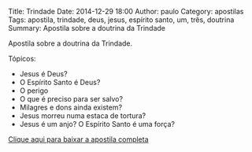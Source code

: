 Title: Trindade
Date: 2014-12-29 18:00
Author: paulo
Category: apostilas
Tags: apostila, trindade, deus, jesus, espírito santo, um, três, doutrina
Summary: Apostila sobre a doutrina da Trindade

Apostila sobre a doutrina da Trindade.

Tópicos:

- Jesus é Deus?
- O Espírito Santo é Deus?
- O perigo
- O que é preciso para ser salvo?
- Milagres e dons ainda existem?
- Jesus morreu numa estaca de tortura?
- Jesus é um anjo? O Espírito Santo é uma força?


[Clique aqui para baixar a apostila completa](https://www.dropbox.com/s/bj1xcfir42kj7zj/Trindade.pdf?dl=1)